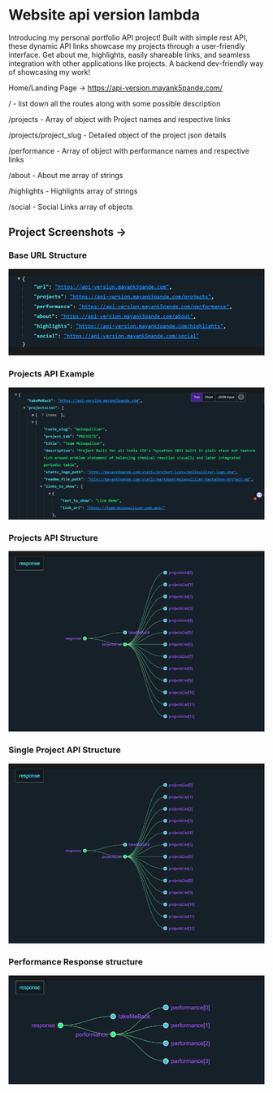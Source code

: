 # Website api version lambda

Introducing my personal portfolio API project! Built with simple rest API, these dynamic API links showcase my projects through a user-friendly interface. Get about me, highlights, easily shareable links, and seamless integration with other applications like projects. A backend dev-friendly way of showcasing my work!

Home/Landing Page -> https://api-version.mayank5pande.com/

/ - list down all the routes along with some possible description

/projects - Array of object with Project names and respective links

/projects/project_slug - Detailed object of the project json details

/performance - Array of object with performance names and respective links

/about - About me array of strings

/highlights - Highlights array of strings

/social - Social Links array of objects

## Project Screenshots ->

### Base URL Structure
![Project Screenshots](https://github.com/Mayank-MP05/website-api-version-lambda/blob/main/docs/base-url.png?raw=true)
### Projects API Example
![Projects API Example](https://github.com/Mayank-MP05/website-api-version-lambda/blob/main/docs/projects.png?raw=true)

### Projects API Structure
![Projects API Structure](https://github.com/Mayank-MP05/website-api-version-lambda/blob/main/docs/project-structure.png?raw=true)

### Single Project API Structure
![Projects API Structure](https://github.com/Mayank-MP05/website-api-version-lambda/blob/main/docs/project-structure.png?raw=true)

### Performance Response structure
![Performance Response structure](https://github.com/Mayank-MP05/website-api-version-lambda/blob/main/docs/performance.png?raw=true
)